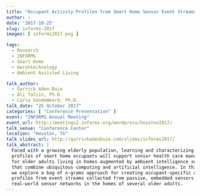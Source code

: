 ```yaml
---
title: "Occupant Activity Profiles from Smart Home Sensor Event Streams"
author: ~
date: '2017-10-25'
slug: informs-2017
images: [ informs2017.png ]

tags:
  - Research
  - INFORMS
  - Smart Home
  - Gerontechnology
  - Ambient Assisted Living

talk_author:
  - Garrick Aden-Buie
  - Ali Yalcin, Ph.D.
  - Carla VandeWeerd, Ph.D.
talk_date: "25 October 2017"
categories: [ "Conference Presentation" ]
event: "INFORMS Annual Meeting"
event_url: http://meetings2.informs.org/wordpress/houston2017/
talk_venue: "Conference Center"
location: "Houston, TX"
talk_slides_url: http://garrickadenbuie.com/slides/informs2017/
talk_abstract: |
  Faced with a growing elderly population, learning and characterizing  activity
  profiles of smart home occupants will support senior health care management
  for older adults living in homes augmented by ambient intelligence solutions
  that combine ubiquitous computing and artificial intelligence. In this work,
  we explore a bag of n-grams approach for creating occupant-specific activity
  profiles from event streams collected from passive, embedded sensors in
  real-world sensor networks in the homes of several older adults.
---
```


